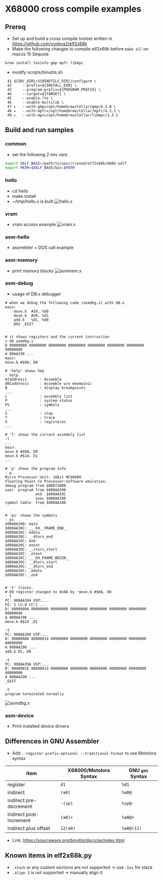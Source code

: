 # X68000 cross compile examples

## Prereq

* Set up and build a cross compile toolset written in <https://github.com/yunkya2/elf2x68k>
* Make the following changes to compile elf2x68k before `make all` on macos 15 Sequoia

```sh
brew install texinfo gmp mpfr libmpc
```

  * modify scripts/binutils.sh

```
 41 ${SRC_DIR}/${BINUTILS_DIR}/configure \
 42     --prefix=${INSTALL_DIR} \
 43     --program-prefix=${PROGRAM_PREFIX} \
 44     --target=${TARGET} \
 45     --enable-lto \
 46     --enable-multilib \
 47 ▸   --with-gmp=/opt/homebrew/Cellar/gmp/6.3.0 \
 48 ▸   --with-mpfr=/opt/homebrew/Cellar/mpfr/4.2.1 \
 49 ▸   --with-mpc=/opt/homebrew/Cellar/libmpc/1.3.1
```

## Build and run samples

### common

* set the following 2 env vars

```bash
export XELF_BASE=/path/to/your/cloned/elf2x68k/m68k-xelf
export PATH=$XELF_BASE/bin:$PATH
```


### hello

* cd hello
* make install
* ~/tmp/hello.x is built
![hello.x](./docs/hello.png)


### vram

* vram access example
![vram.x](./docs/vram.png)

### asm-hello

* assmebler + DOS call example

### asm-memory

* print memory blocks
![asmmem.x](./docs/asmmem.png)

### asm-debug

* usage of DB.x debugger

```
# when we debug the following code (asmdbg.x) with DB.x
main:
	move.b	#10, %d0
	move.b	#20, %d1
	add.b	%d1, %d0
	DOS	_EXIT


# it shows registers and the current instruction
> db asmdbg.x
D 00000000 00000000 00000000 00000000 00000000 00000000 00000000 00000000
A 00AA290 ...
main:
move.b #$0A, D0

# 'help' shows hep
- help
A[address]      : Assmeble
AN[address]     : Assemble w/o mnemoinic
B               : display breakpoints
...
L               : assembly list
P               : system status
PS              : symbols
...
S               : step
T               : trace
X               : registeres
...

# 'l' shows the current assmebly list
-l
...
main:
move.b #$0A, D0
move.b #$14, D1
...

# 'p' shows the program info
- p
Micro Processor Unit: 16bit MC68000
Floating Point Co Processor:Software emulation.
debug program from $00073800
user  program from $000AA390
              end  $000AA39C
              exec $000AA390
symbol table  from $000AA180


# 'ps' shows the symbols
- ps
$000AA390: main
$000AA39C: ___EH__FRAME_END__
$000AA39C: edata
$000AA39C: __dtors_end
$000AA39C: end
$000AA39C: etext
$000AA39C: __ctors_start
$000AA39C: _etext
$000AA39C: ___EH_FRAME_BEGIN__
$000AA39C: __dtors_start
$000AA39C: __dtors_end
$000AA39C: _edata
$000AA39C: _end


# 't' traces.
# D0 register changed to 0x0A by 'move.b #$0A, D0
- t
PC: 000AA394 USP:...
HI: 1 LS:0 CC:1 ...
D: 0000000A 00000000 00000000 00000000 00000000 00000000 00000000 00000000
A 000AA290 ...
move.b #$14 ,D1

-t
PC: 000AA398 USP:...
D: 0000000A 00000014 00000000 00000000 00000000 00000000 00000000 00000000
A 000AA290 ...
add.b D1, D0

-t
PC: 000AA39A USP:...
D: 0000001E 00000014 00000000 00000000 00000000 00000000 00000000 00000000
A 000AA290 ...
_EXIT

-t
program terminated normally

```
![asmdbg.x](./docs/asmdbg.png)

### asm-device

* Print installed device drivers

## Differences in GNU Assembler

* Add `--register-prefix-optional --traditional-format` to use Motolora syntax

| Item                   | X68000/Motolora Syntax | GNU `gas` Syntax |
|------------------------|-----------------|-----------------------|
| register               | `d1`            | `%d1`                 |
| indirect               | `(a0)`          | `%a0@`                |
| indirect pre-decrement | `-(sp)`         | `%sp@-`               |
| indirect post-increment| `(a0)+`         | `%a0@+`               |
| indirect plus offset   | `12(a0)`        | `%a0@(12)`            |

* Link: <https://sourceware.org/binutils/docs/as/index.html>

## Known items in elf2x68k.py

* `.stack` or any custom sections are not supported -> use `.bss` for stack
* `.align 2` is not supported -> manually align it
